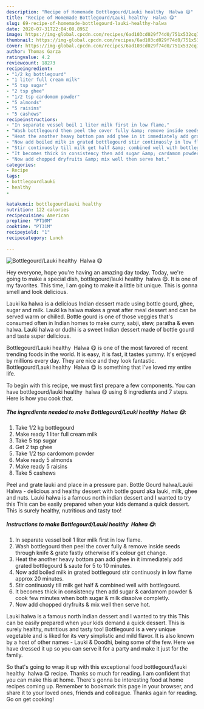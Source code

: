 ```yaml
---
description: "Recipe of Homemade Bottlegourd/Lauki healthy  Halwa 😋"
title: "Recipe of Homemade Bottlegourd/Lauki healthy  Halwa 😋"
slug: 69-recipe-of-homemade-bottlegourd-lauki-healthy-halwa
date: 2020-07-31T22:04:08.895Z
image: https://img-global.cpcdn.com/recipes/6ad103cd029f74d0/751x532cq70/bottlegourdlauki-healthy-halwa-😋-recipe-main-photo.jpg
thumbnail: https://img-global.cpcdn.com/recipes/6ad103cd029f74d0/751x532cq70/bottlegourdlauki-healthy-halwa-😋-recipe-main-photo.jpg
cover: https://img-global.cpcdn.com/recipes/6ad103cd029f74d0/751x532cq70/bottlegourdlauki-healthy-halwa-😋-recipe-main-photo.jpg
author: Thomas Garza
ratingvalue: 4.2
reviewcount: 18273
recipeingredient:
- "1/2 kg bottlegourd"
- "1 liter full cream milk"
- "5 tsp sugar"
- "2 tsp ghee"
- "1/2 tsp cardomom powder"
- "5 almonds"
- "5 raisins"
- "5 cashews"
recipeinstructions:
- "In separate vessel boil 1 liter milk first in low flame."
- "Wash bottlegourd then peel the cover fully &amp; remove inside seeds through knife &amp; grate fastly otherwise it&#39;s colour get change."
- "Heat the another heavy bottom pan add ghee in it immediately add grated bottlegourd &amp; saute for 5 to 10 minutes."
- "Now add boiled milk in grated bottlegourd stir continuosly in low flame approx 20 minutes."
- "Stir continuosly till milk get half &amp; combined well with bottlegourd."
- "It becomes thick in consistency then add sugar &amp; cardamom powder &amp; cook few minutes when both sugar &amp; milk dissolve completly."
- "Now add chopped dryfruits &amp; mix well then serve hot."
categories:
- Recipe
tags:
- bottlegourdlauki
- healthy
- 

katakunci: bottlegourdlauki healthy  
nutrition: 122 calories
recipecuisine: American
preptime: "PT10M"
cooktime: "PT31M"
recipeyield: "1"
recipecategory: Lunch

---
```



![Bottlegourd/Lauki healthy  Halwa 😋](https://img-global.cpcdn.com/recipes/6ad103cd029f74d0/751x532cq70/bottlegourdlauki-healthy-halwa-😋-recipe-main-photo.jpg)

Hey everyone, hope you're having an amazing day today. Today, we're going to make a special dish, bottlegourd/lauki healthy  halwa 😋. It is one of my favorites. This time, I am going to make it a little bit unique. This is gonna smell and look delicious.

Lauki ka halwa is a delicious Indian dessert made using bottle gourd, ghee, sugar and milk. Lauki ka halwa makes a great after meal dessert and can be served warm or chilled. Bottle gourd is one of those veggies that&#39;s consumed often in Indian homes to make curry, sabji, stew, paratha &amp; even halwa. Lauki halwa or dudhi is a sweet Indian dessert made of bottle gourd and taste super delicious.

Bottlegourd/Lauki healthy  Halwa 😋 is one of the most favored of recent trending foods in the world. It is easy, it is fast, it tastes yummy. It's enjoyed by millions every day. They are nice and they look fantastic. Bottlegourd/Lauki healthy  Halwa 😋 is something that I've loved my entire life.


To begin with this recipe, we must first prepare a few components. You can have bottlegourd/lauki healthy  halwa 😋 using 8 ingredients and 7 steps. Here is how you cook that.

<!--inarticleads1-->

##### The ingredients needed to make Bottlegourd/Lauki healthy  Halwa 😋:

1. Take 1/2 kg bottlegourd
1. Make ready 1 liter full cream milk
1. Take 5 tsp sugar
1. Get 2 tsp ghee
1. Take 1/2 tsp cardomom powder
1. Make ready 5 almonds
1. Make ready 5 raisins
1. Take 5 cashews


Peel and grate lauki and place in a pressure pan. Bottle Gourd halwa/Lauki Halwa - delicious and healthy dessert with bottle gourd aka lauki, milk, ghee and nuts. Lauki halwa is a famous north indian dessert and I wanted to try this This can be easily prepared when your kids demand a quick dessert. This is surely healthy, nutritious and tasty too! 

<!--inarticleads2-->

##### Instructions to make Bottlegourd/Lauki healthy  Halwa 😋:

1. In separate vessel boil 1 liter milk first in low flame.
1. Wash bottlegourd then peel the cover fully &amp; remove inside seeds through knife &amp; grate fastly otherwise it&#39;s colour get change.
1. Heat the another heavy bottom pan add ghee in it immediately add grated bottlegourd &amp; saute for 5 to 10 minutes.
1. Now add boiled milk in grated bottlegourd stir continuosly in low flame approx 20 minutes.
1. Stir continuosly till milk get half &amp; combined well with bottlegourd.
1. It becomes thick in consistency then add sugar &amp; cardamom powder &amp; cook few minutes when both sugar &amp; milk dissolve completly.
1. Now add chopped dryfruits &amp; mix well then serve hot.


Lauki halwa is a famous north indian dessert and I wanted to try this This can be easily prepared when your kids demand a quick dessert. This is surely healthy, nutritious and tasty too! Bottlegourd is a very unique vegetable and is liked for its very simplistic and mild flavor. It is also known by a host of other names - Lauki &amp; Doodhi, being some of the few. Here we have dressed it up so you can serve it for a party and make it just for the family. 

So that's going to wrap it up with this exceptional food bottlegourd/lauki healthy  halwa 😋 recipe. Thanks so much for reading. I am confident that you can make this at home. There's gonna be interesting food at home recipes coming up. Remember to bookmark this page in your browser, and share it to your loved ones, friends and colleague. Thanks again for reading. Go on get cooking!
